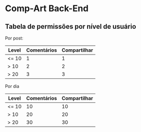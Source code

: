 # Comp-Art Back-End

## Tabela de permissões por nível de usuário

Por post:

|Level|Comentários|Compartilhar|
|-----|-----------|------------|
|<= 10|1          |1           |
|> 10 |2          |2           |
|> 20 |3          |3           |

Por dia

|Level|Comentários|Compartilhar|
|-----|-----------|------------|
|<= 10|10         |10          |
|> 10 |20         |20          |
|> 20 |30         |30          |
